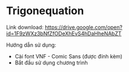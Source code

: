 # Trigonequation

Link download: https://drive.google.com/open?id=1F9zWXz3bNfZfODeXhEvS4hDaHheNAbZT

Hướng dẫn sử dụng:
- Cài font VNF - Comic Sans (được đính kèm)
- Bắt đầu sử dụng chương trình
